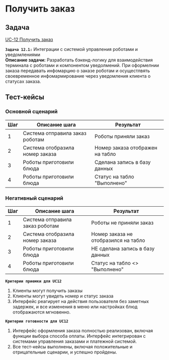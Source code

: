 # Получить заказ

## Задача

[UC-12 Получить заказ](../req.md#uc12)

**`Задача 12.1:`** Интеграции с системой управления роботами и уведомлениями
<br>
**Описание задачи:** Разработать бэкенд-логику для взаимодействия терминала с роботами и компонентом уведолмений.
При оформелнии заказа передавать инфомарцию о заказе роботам и осущестлвять своевременное инфомармирование через уведомления клиента о статусах заказа.

## Тест-кейсы

###  Основной сценарий

| Шаг | Описание шага                                               | Результат                                       |
|-----|-------------------------------------------------------------|-------------------------------------------------|
| 1   | Система отправила заказ роботам                             | Роботы приняли заказ                            |
| 2   | Система отобразила номер заказа                             | Номер заказа отображен на табло                 |
| 3   | Роботы приготовили блюда                                    | Сделана запись в базу данных                    |
| 4   | Роботы приготовили блюда                                    | Статус на табло "Выполнено"                     |

### Негативный сценарий

| Шаг | Описание шага                                               | Результат                                       |
|-----|-------------------------------------------------------------|-------------------------------------------------|
| 1   | Система отправила заказ роботам                             | Роботы не приняли заказ                         |
| 2   | Система отобразила номер заказа                             | Номер заказа не отобразился на табло            |
| 3   | Роботы приготовили блюда                                    | НЕ сделана запись в базу данных                 |
| 4   | Роботы приготовили блюда                                    | Статус на табло <> "Выполнено"                  |

**`Критерии приемки для UC12`**

1. Клиенты могут получить заказы
2. Клиенты могут увидеть номер и статус заказа
3. Интерфейс реагирует на действия пользователя без заметных задержек, и все изменения в меню или настройках блюд отображаются мгновенно.

**`Критерии готовности для UC12`**

1. Интерфейс оформления заказа полностью реализован, включая функции выбора способа оплаты. Интерфейс интегрирован с системами управления заказами и платежной системой.
2. Все тест-кейсы выполнены, включая положительные и отрицательные сценарии, и успешно пройдены.
